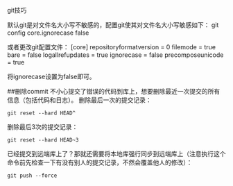 git技巧

默认git是对文件名大小写不敏感的，配置git使其对文件名大小写敏感如下：
git config core.ignorecase false

或者更改git配置文件：
[core]
	repositoryformatversion = 0
	filemode = true
	bare = false
	logallrefupdates = true
	ignorecase = false
	precomposeunicode = true

将ignorecase设置为false即可。

##删除commit
不小心提交了错误的代码到库上，想要删除最近一次提交的所有信息（包括代码和日志）。
删除最后一次的提交记录：
    
    git reset --hard HEAD^
删除最后3次的提交记录：

    git reset --hard HEAD~3
已经提交到远端库上了？那就还需要将本地库强行同步到远端库上（注意执行这个命令前先检查一下有没有别人的提交记录，不然会覆盖他人的修改）：
    
    git push --force